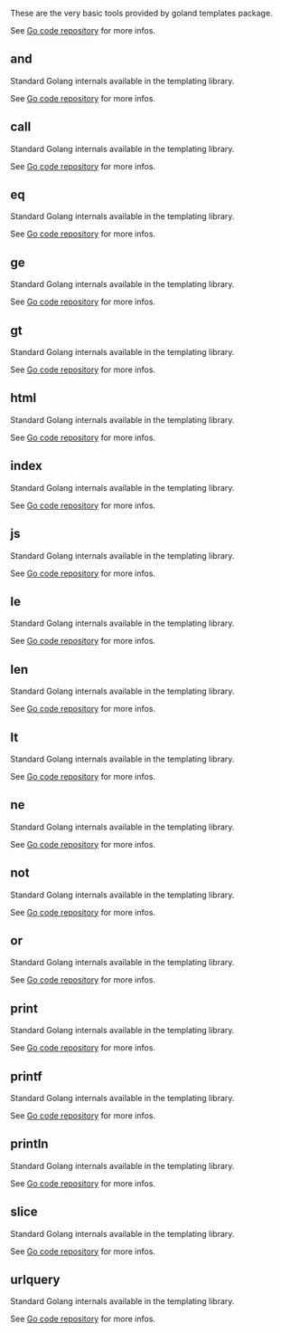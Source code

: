 
These are the very basic tools provided by goland templates package. 

See [Go code repository](https://github.com/golang/go/blob/435b9dd1a1bae81a32eafb59a9de7fb2873cd51e/src/text/template/funcs.go#L37) for more infos.


## and

 Standard Golang internals available in the templating library. 

See [Go code repository](https://github.com/golang/go/blob/435b9dd1a1bae81a32eafb59a9de7fb2873cd51e/src/text/template/funcs.go#L37) for more infos.

## call

 Standard Golang internals available in the templating library. 

See [Go code repository](https://github.com/golang/go/blob/435b9dd1a1bae81a32eafb59a9de7fb2873cd51e/src/text/template/funcs.go#L37) for more infos.

## eq

 Standard Golang internals available in the templating library. 

See [Go code repository](https://github.com/golang/go/blob/435b9dd1a1bae81a32eafb59a9de7fb2873cd51e/src/text/template/funcs.go#L37) for more infos.

## ge

 Standard Golang internals available in the templating library. 

See [Go code repository](https://github.com/golang/go/blob/435b9dd1a1bae81a32eafb59a9de7fb2873cd51e/src/text/template/funcs.go#L37) for more infos.

## gt

 Standard Golang internals available in the templating library. 

See [Go code repository](https://github.com/golang/go/blob/435b9dd1a1bae81a32eafb59a9de7fb2873cd51e/src/text/template/funcs.go#L37) for more infos.

## html

 Standard Golang internals available in the templating library. 

See [Go code repository](https://github.com/golang/go/blob/435b9dd1a1bae81a32eafb59a9de7fb2873cd51e/src/text/template/funcs.go#L37) for more infos.

## index

 Standard Golang internals available in the templating library. 

See [Go code repository](https://github.com/golang/go/blob/435b9dd1a1bae81a32eafb59a9de7fb2873cd51e/src/text/template/funcs.go#L37) for more infos.

## js

 Standard Golang internals available in the templating library. 

See [Go code repository](https://github.com/golang/go/blob/435b9dd1a1bae81a32eafb59a9de7fb2873cd51e/src/text/template/funcs.go#L37) for more infos.

## le

 Standard Golang internals available in the templating library. 

See [Go code repository](https://github.com/golang/go/blob/435b9dd1a1bae81a32eafb59a9de7fb2873cd51e/src/text/template/funcs.go#L37) for more infos.

## len

 Standard Golang internals available in the templating library. 

See [Go code repository](https://github.com/golang/go/blob/435b9dd1a1bae81a32eafb59a9de7fb2873cd51e/src/text/template/funcs.go#L37) for more infos.

## lt

 Standard Golang internals available in the templating library. 

See [Go code repository](https://github.com/golang/go/blob/435b9dd1a1bae81a32eafb59a9de7fb2873cd51e/src/text/template/funcs.go#L37) for more infos.

## ne

 Standard Golang internals available in the templating library. 

See [Go code repository](https://github.com/golang/go/blob/435b9dd1a1bae81a32eafb59a9de7fb2873cd51e/src/text/template/funcs.go#L37) for more infos.

## not

 Standard Golang internals available in the templating library. 

See [Go code repository](https://github.com/golang/go/blob/435b9dd1a1bae81a32eafb59a9de7fb2873cd51e/src/text/template/funcs.go#L37) for more infos.

## or

 Standard Golang internals available in the templating library. 

See [Go code repository](https://github.com/golang/go/blob/435b9dd1a1bae81a32eafb59a9de7fb2873cd51e/src/text/template/funcs.go#L37) for more infos.

## print

 Standard Golang internals available in the templating library. 

See [Go code repository](https://github.com/golang/go/blob/435b9dd1a1bae81a32eafb59a9de7fb2873cd51e/src/text/template/funcs.go#L37) for more infos.

## printf

 Standard Golang internals available in the templating library. 

See [Go code repository](https://github.com/golang/go/blob/435b9dd1a1bae81a32eafb59a9de7fb2873cd51e/src/text/template/funcs.go#L37) for more infos.

## println

 Standard Golang internals available in the templating library. 

See [Go code repository](https://github.com/golang/go/blob/435b9dd1a1bae81a32eafb59a9de7fb2873cd51e/src/text/template/funcs.go#L37) for more infos.

## slice

 Standard Golang internals available in the templating library. 

See [Go code repository](https://github.com/golang/go/blob/435b9dd1a1bae81a32eafb59a9de7fb2873cd51e/src/text/template/funcs.go#L37) for more infos.

## urlquery

 Standard Golang internals available in the templating library. 

See [Go code repository](https://github.com/golang/go/blob/435b9dd1a1bae81a32eafb59a9de7fb2873cd51e/src/text/template/funcs.go#L37) for more infos.
